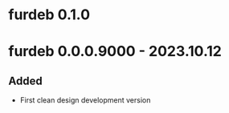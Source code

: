 # furdeb 0.1.0

# furdeb 0.0.0.9000 - 2023.10.12

## Added
* First clean design development version
